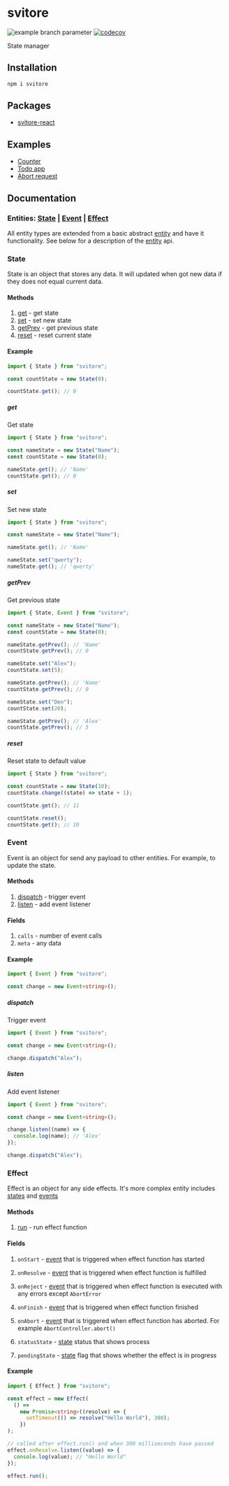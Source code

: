 # svitore

![example branch parameter](https://github.com/vitlolik/svitore/actions/workflows/ci.yml/badge.svg?branch=master)
[![codecov](https://codecov.io/gh/vitlolik/svitore/branch/master/graph/badge.svg)](https://codecov.io/gh/vitlolik/svitore)

State manager

## Installation

```sh
npm i svitore
```

## Packages

- [svitore-react](https://github.com/vitlolik/svitore-react)

## Examples

- [Counter](https://codesandbox.io/s/counter-t5k6t3)
- [Todo app](https://codesandbox.io/s/todo-mnbd1g)
- [Abort request](https://codesandbox.io/s/abort-request-ptbi4m)

## Documentation

### Entities: [State](#state) | [Event](#event) | [Effect](#effect)

All entity types are extended from a basic abstract [entity](#entity-api) and have it functionality.
See below for a description of the [entity](#entity-api) api.

### State

State is an object that stores any data. It will updated when got new data if they does not equal current data.

#### Methods

1. [get](#get) - get state
2. [set](#set) - set new state
3. [getPrev](#getPrev) - get previous state
4. [reset](#reset) - reset current state

#### Example

```ts
import { State } from "svitore";

const countState = new State(0);

countState.get(); // 0
```

##### get

Get state

```ts
import { State } from "svitore";

const nameState = new State("Name");
const countState = new State(0);

nameState.get(); // 'Name'
countState.get(); // 0
```

##### set

Set new state

```ts
import { State } from "svitore";

const nameState = new State("Name");

nameState.get(); // 'Name'

nameState.set("qwerty");
nameState.get(); // 'qwerty'
```

##### getPrev

Get previous state

```ts
import { State, Event } from "svitore";

const nameState = new State("Name");
const countState = new State(0);

nameState.getPrev(); // 'Name'
countState.getPrev(); // 0

nameState.set("Alex");
countState.set(5);

nameState.getPrev(); // 'Name'
countState.getPrev(); // 0

nameState.set("Den");
countState.set(20);

nameState.getPrev(); // 'Alex'
countState.getPrev(); // 5
```

##### reset

Reset state to default value

```ts
import { State } from "svitore";

const countState = new State(10);
countState.change((state) => state + 1);

countState.get(); // 11

countState.reset();
countState.get(); // 10
```

### Event

Event is an object for send any payload to other entities. For example, to update the state.

#### Methods

1. [dispatch](#dispatch) - trigger event
2. [listen](#listen) - add event listener

#### Fields

1. `calls` - number of event calls
2. `meta` - any data

#### Example

```ts
import { Event } from "svitore";

const change = new Event<string>();
```

##### dispatch

Trigger event

```ts
import { Event } from "svitore";

const change = new Event<string>();

change.dispatch("Alex");
```

##### listen

Add event listener

```ts
import { Event } from "svitore";

const change = new Event<string>();

change.listen((name) => {
  console.log(name); // 'Alex'
});

change.dispatch("Alex");
```

### Effect

Effect is an object for any side effects. It's more complex entity includes [states](#state) and [events](#event)

#### Methods

1. [run](#run) - run effect function

#### Fields

1. `onStart` - [event](#event) that is triggered when effect function has started
2. `onResolve` - [event](#event) that is triggered when effect function is fulfilled
3. `onReject` - [event](#event) that is triggered when effect function is executed with any errors except `AbortError`
4. `onFinish` - [event](#event) that is triggered when effect function finished
5. `onAbort` - [event](#event) that is triggered when effect function has aborted. For example `AbortController.abort()`

6. `statusState` - [state](#state) status that shows process
7. `pendingState` - [state](#state) flag that shows whether the effect is in progress

#### Example

```ts
import { Effect } from "svitore";

const effect = new Effect(
  () =>
    new Promise<string>((resolve) => {
      setTimeout(() => resolve("Hello World"), 300);
    })
);

// called after effect.run() and when 300 milliseconds have passed
effect.onResolve.listen((value) => {
  console.log(value); // "Hello World"
});

effect.run();
```
